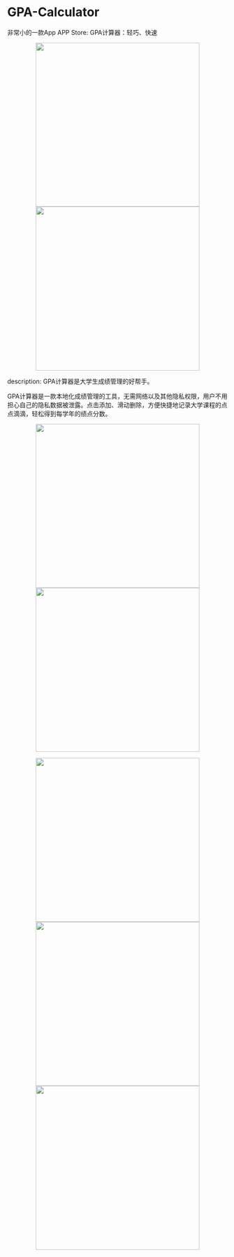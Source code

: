 # GPA-Calculator
非常小的一款App
APP Store: GPA计算器：轻巧、快速
<p align = "center">
<img src = "images/store1.png" width="375"/>
<img src = "images/store2.png" width="375"/>
</p>
description: 
GPA计算器是大学生成绩管理的好帮手。

GPA计算器是一款本地化成绩管理的工具，无需网络以及其他隐私权限，用户不用担心自己的隐私数据被泄露。点击添加、滑动删除，方便快捷地记录大学课程的点点滴滴，轻松得到每学年的绩点分数。

<p align = "center">
<img src = "images/play.gif" width="375"/>
<img src = "images/delete.gif" width="375"/>
</p>

<p align = "center">
<img src = "images/5.24-1.png" width="375"/>
<img src = "images/5.24-2.png" width="375"/>
<img src = "images/5.24-3.png" width="375"/>
</p>